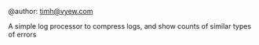 @author: timh@vyew.com

A simple log processor to compress logs,
and show counts of similar types of errors


